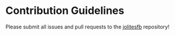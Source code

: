 # Contribution Guidelines

Please submit all issues and pull requests to the [jolitesfb](http://github.com/codersjgec/jolitesfb) repository!
